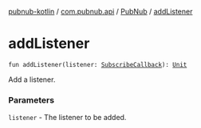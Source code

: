 [pubnub-kotlin](../../index.md) / [com.pubnub.api](../index.md) / [PubNub](index.md) / [addListener](./add-listener.md)

# addListener

`fun addListener(listener: `[`SubscribeCallback`](../../com.pubnub.api.callbacks/-subscribe-callback/index.md)`): `[`Unit`](https://kotlinlang.org/api/latest/jvm/stdlib/kotlin/-unit/index.html)

Add a listener.

### Parameters

`listener` - The listener to be added.